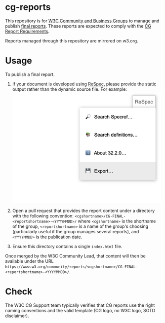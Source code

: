 # cg-reports

This repository is for <a href="https://www.w3.org/community/">W3C Community and Business Groups</a> to manage and publish <a href="https://www.w3.org/community/reports/">final reports</a>. These reports are expected to comply with the [CG Report Requirements](https://www.w3.org/community/reports/reqs/).

Reports managed through this repository are mirrored on w3.org.

# Usage

To publish a final report.

1.  If your document is developed using <a href="https://github.com/w3c/respec">ReSpec</a>, please provide the static output rather than the dynamic source file.
    For example:
    <img src="./respec-export.png" alt="export static html report via respec menu" />

1.  Open a pull request that provides the report content under a directory with the following convention:
    `<cgshortname>/CG-FINAL-<reportshortname>-<YYYYMMDD>/` where `<cgshortname>` is the shortname of the group, `<reportshortname>` is a name of the group's choosing (particularly useful if the group manages several reports), and `<YYYYMMDD>` is the publication date.
1.  Ensure this directory contains a single `index.html` file.

Once merged by the W3C Community Lead, that content will then be available under the URL `https://www.w3.org/community/reports/<cgshortname>/CG-FINAL-<reportshortname>-<YYYYMMDD>/`.

# Check

The W3C CG Support team typically verifies that CG reports use the right naming conventions and the valid template (CG logo, no W3C logo, SOTD disclaimer).
